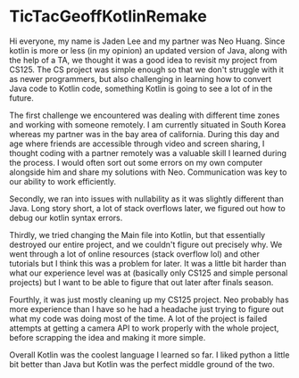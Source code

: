 # TicTacGeoffKotlinRemake

Hi everyone, my name is Jaden Lee and my partner was Neo Huang. 
Since kotlin is more or less (in my opinion) an updated version of Java, along with the help of a TA, 
we thought it was a good idea to revisit my project from CS125. 
The CS project was simple enough so that we don't struggle with it as newer programmers, 
but also challenging in learning how to convert Java code to Kotlin code, something Kotlin is going to see a lot of in the future.

The first challenge we encountered was dealing with different time zones and working with someone remotely. 
I am currently situated in South Korea whereas my partner was in the bay area of california. 
During this day and age where friends are accessible through video and screen sharing, 
I thought coding with a partner remotely was a valuable skill I learned during the process. 
I would often sort out some errors on my own computer alongside him and share my solutions with Neo. 
Communication was key to our ability to work efficiently.

Secondly, we ran into issues with nullability as it was slightly different than Java. 
Long story short, a lot of stack overflows later, we figured out how to debug our kotlin syntax errors.

Thirdly, we tried changing the Main file into Kotlin, but that essentially destroyed our entire project, 
and we couldn't figure out precisely why. 
We went through a lot of online resources (stack overflow lol) and other tutorials 
but I think this was a problem for later. 
It was a little bit harder than what our experience level was at (basically only CS125 and simple personal projects) 
but I want to be able to figure that out later after finals season.

Fourthly, it was just mostly cleaning up my CS125 project. 
Neo probably has more experience than I have so he had a headache just trying to figure out what my code was doing most of the time. 
A lot of the project is failed attempts at getting a camera API to work properly with the whole project, 
before scrapping the idea and making it more simple.

Overall Kotlin was the coolest language I learned so far.
I liked python a little bit better than Java but Kotlin was the perfect middle ground of the two.
